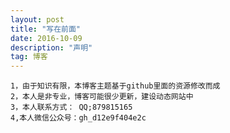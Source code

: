 ```yaml
---
layout: post
title: "写在前面"
date: 2016-10-09 
description: "声明"
tag: 博客 
---
```


	
	
	1，由于知识有限，本博客主题基于github里面的资源修改而成
  	2，本人是非专业，博客可能很少更新，建设动态网站中
	3，本人联系方式： QQ;879815165
	4,本人微信公众号：gh_d12e9f404e2c

